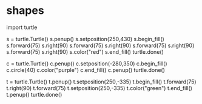 # shapes
import turtle

s = turtle.Turtle()
s.penup()
s.setposition(250,430)
s.begin_fill()
s.forward(75)
s.right(90)
s.forward(75)
s.right(90)
s.forward(75)
s.right(90)
s.forward(75)
s.right(90)
s.color("red")
s.end_fill()
turtle.done()

c = turtle.Turtle()
c.penup()
c.setposition(-280,350)
c.begin_fill()
c.circle(40)
c.color("purple")
c.end_fill()
c.penup()
turtle.done()

t = turtle.Turtle()
t.penup()
t.setposition(250,-335)
t.begin_fill()
t.forward(75)
t.right(90)
t.forward(75)
t.setposition(250,-335)
t.color("green")
t.end_fill()
t.penup()
turtle.done()
